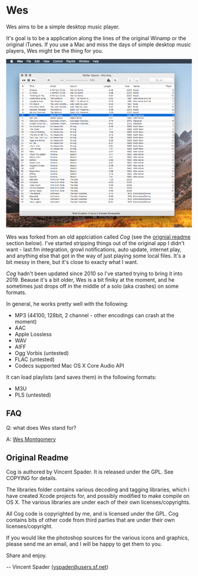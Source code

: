 # Wes

Wes aims to be a simple desktop music player.

It's goal is to be a application along the lines of the original Winamp or the original iTunes. If you use a Mac and miss the days of simple desktop music players, Wes might be the thing for you.

![Wes screenshot](./Images/screenshot.png)

Wes was forked from an old applciation called _Cog_ (see the [orignial readme](#Original%20Readme) section below). I've started stripping things out of the original app I didn't want - last.fm integration, growl notifications, auto update, internet play, and anything else that got in the way of just playing some local files. It's a bit messy in there, but it's close to exacty what I want.

_Cog_ hadn't been updated since 2010 so I've started trying to bring it into 2019. Beause it's a bit older, Wes is a bit finiky at the moment, and he sometimes just drops off in the middle of a solo (aka crashes) on some formats.

In general, he works pretty well with the following:

* MP3 (44100, 128bit, 2 channel - other encodings can crash at the moment)
* AAC
* Apple Lossless
* WAV
* AIFF
* Ogg Vorbis (untested)
* FLAC (untested)
* Codecs supported Mac OS X Core Audio API

It can load playlists (and saves them) in the following formats:

* M3U
* PLS (untested)

## FAQ

Q: what does Wes stand for?

A: [Wes Montgomery](https://en.wikipedia.org/wiki/Wes_Montgomery)

## Original Readme

Cog is authored by Vincent Spader. It is released under the GPL. See COPYING for details.

The libraries folder contains various decoding and tagging libraries, which i have created Xcode projects for, and possibly modified to make compile on OS X. The various libraries are under each of their own licenses/copyrights.

All Cog code is copyrighted by me, and is licensed under the GPL. Cog contains bits of other code from third parties that are under their own licenses/copyright.

If you would like the photoshop sources for the various icons and graphics, please send me an email, and I will be happy to get them to you.

Share and enjoy.

-- Vincent Spader (vspader@users.sf.net)
